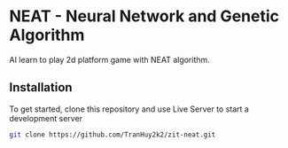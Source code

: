 # NEAT - Neural Network and Genetic Algorithm
AI learn to play 2d platform game with NEAT algorithm.

## Installation
To get started, clone this repository and use Live Server to start a development server

 ```bash
 git clone https://github.com/TranHuy2k2/zit-neat.git
